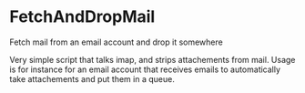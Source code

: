 # FetchAndDropMail
Fetch mail from an email account and drop it somewhere

Very simple script that talks imap, and strips attachements from mail. Usage is for instance for an email account that receives emails to automatically take attachements and put them in a queue.
